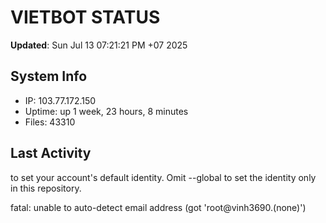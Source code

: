# VIETBOT STATUS
**Updated**: Sun Jul 13 07:21:21 PM +07 2025

## System Info
- IP: 103.77.172.150
- Uptime: up 1 week, 23 hours, 8 minutes
- Files: 43310

## Last Activity

to set your account's default identity.
Omit --global to set the identity only in this repository.

fatal: unable to auto-detect email address (got 'root@vinh3690.(none)')

